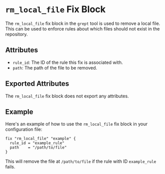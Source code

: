 # `rm_local_file` Fix Block

The `rm_local_file` fix block in the `grept` tool is used to remove a local file. This can be used to enforce rules about which files should not exist in the repository.

## Attributes

- `rule_id`: The ID of the rule this fix is associated with.
- `path`: The path of the file to be removed.

## Exported Attributes

The `rm_local_file` fix block does not export any attributes.

## Example

Here's an example of how to use the `rm_local_file` fix block in your configuration file:

```hcl
fix "rm_local_file" "example" {
  rule_id = "example_rule"
  path    = "/path/to/file"
}
```

This will remove the file at `/path/to/file` if the rule with ID `example_rule` fails.